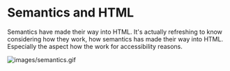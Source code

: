 # Semantics and HTML
Semantics have made their way into HTML. It's actually refreshing to know considering how they work, how semantics has made their way into HTML. Especially the aspect how the work for accessibility reasons.

![images/semantics.gif](Semantics)
